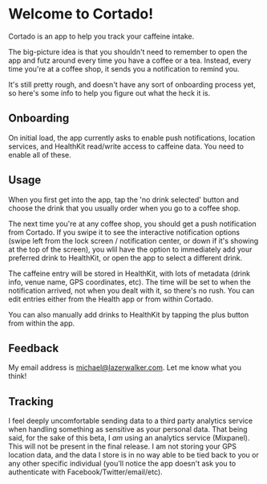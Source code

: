 # Welcome to Cortado!

Cortado is an app to help you track your caffeine intake. 

The big-picture idea is that you shouldn't need to remember to open the app and futz around every time you have a coffee or a tea. Instead, every time you're at a coffee shop, it sends you a notification to remind you.

It's still pretty rough, and doesn't have any sort of onboarding process yet, so here's some info to help you figure out what the heck it is.


## Onboarding

On initial load, the app currently asks to enable push notifications, location services, and HealthKit read/write access to caffeine data. You need to enable all of these.


## Usage

When you first get into the app, tap the 'no drink selected' button and choose the drink that you usually order when you go to a coffee shop.

The next time you're at any coffee shop, you should get a push notification from Cortado. If you swipe it to see the interactive notification options (swipe left from the lock screen / notification center, or down if it's showing at the top of the screen), you wlil have the option to immediately add your preferred drink to HealthKit, or open the app to select a different drink. 

The caffeine entry will be stored in HealthKit, with lots of metadata (drink info, venue name, GPS coordinates, etc). The time will be set to when the notification arrived, not when you dealt with it, so there's no rush. You can edit entries either from the Health app or from within Cortado.

You can also manually add drinks to HealthKit by tapping the plus button from within the app.


## Feedback

My email address is michael@lazerwalker.com. Let me know what you think!


## Tracking

I feel deeply uncomfortable sending data to a third party analytics service when handling something as sensitive as your personal data. That being said, for the sake of this beta, I *am* using an analytics service (Mixpanel). This will not be present in the final release. I am not storing your GPS location data, and the data I store is in no way able to be tied back to you or any other specific individual (you'll notice the app doesn't ask you to authenticate with Facebook/Twitter/email/etc).